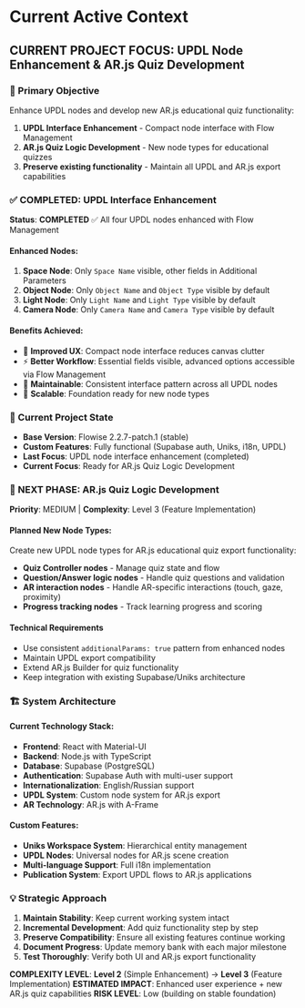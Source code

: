 # Current Active Context

## CURRENT PROJECT FOCUS: UPDL Node Enhancement & AR.js Quiz Development

### 🎯 Primary Objective

Enhance UPDL nodes and develop new AR.js educational quiz functionality:

1. **UPDL Interface Enhancement** - Compact node interface with Flow Management
2. **AR.js Quiz Logic Development** - New node types for educational quizzes
3. **Preserve existing functionality** - Maintain all UPDL and AR.js export capabilities

### ✅ COMPLETED: UPDL Interface Enhancement

**Status**: **COMPLETED** ✅ All four UPDL nodes enhanced with Flow Management

#### **Enhanced Nodes:**

1. **Space Node**: Only `Space Name` visible, other fields in Additional Parameters
2. **Object Node**: Only `Object Name` and `Object Type` visible by default
3. **Light Node**: Only `Light Name` and `Light Type` visible by default
4. **Camera Node**: Only `Camera Name` and `Camera Type` visible by default

#### **Benefits Achieved:**

-   🎯 **Improved UX**: Compact node interface reduces canvas clutter
-   ⚡ **Better Workflow**: Essential fields visible, advanced options accessible via Flow Management
-   🔧 **Maintainable**: Consistent interface pattern across all UPDL nodes
-   📱 **Scalable**: Foundation ready for new node types

### 🔄 Current Project State

-   **Base Version**: Flowise 2.2.7-patch.1 (stable)
-   **Custom Features**: Fully functional (Supabase auth, Uniks, i18n, UPDL)
-   **Last Focus**: UPDL node interface enhancement (completed)
-   **Current Focus**: Ready for AR.js Quiz Logic Development

### 🎯 NEXT PHASE: AR.js Quiz Logic Development

**Priority**: MEDIUM | **Complexity**: Level 3 (Feature Implementation)

#### **Planned New Node Types:**

Create new UPDL node types for AR.js educational quiz export functionality:

-   **Quiz Controller nodes** - Manage quiz state and flow
-   **Question/Answer logic nodes** - Handle quiz questions and validation
-   **AR interaction nodes** - Handle AR-specific interactions (touch, gaze, proximity)
-   **Progress tracking nodes** - Track learning progress and scoring

#### **Technical Requirements**

-   Use consistent `additionalParams: true` pattern from enhanced nodes
-   Maintain UPDL export compatibility
-   Extend AR.js Builder for quiz functionality
-   Keep integration with existing Supabase/Uniks architecture

### 🏗️ System Architecture

#### **Current Technology Stack:**

-   **Frontend**: React with Material-UI
-   **Backend**: Node.js with TypeScript
-   **Database**: Supabase (PostgreSQL)
-   **Authentication**: Supabase Auth with multi-user support
-   **Internationalization**: English/Russian support
-   **UPDL System**: Custom node system for AR.js export
-   **AR Technology**: AR.js with A-Frame

#### **Custom Features:**

-   **Uniks Workspace System**: Hierarchical entity management
-   **UPDL Nodes**: Universal nodes for AR.js scene creation
-   **Multi-language Support**: Full i18n implementation
-   **Publication System**: Export UPDL flows to AR.js applications

### 💡 Strategic Approach

1. **Maintain Stability**: Keep current working system intact
2. **Incremental Development**: Add quiz functionality step by step
3. **Preserve Compatibility**: Ensure all existing features continue working
4. **Document Progress**: Update memory bank with each major milestone
5. **Test Thoroughly**: Verify both UI and AR.js export functionality

**COMPLEXITY LEVEL**: **Level 2** (Simple Enhancement) → **Level 3** (Feature Implementation)
**ESTIMATED IMPACT**: Enhanced user experience + new AR.js quiz capabilities
**RISK LEVEL**: Low (building on stable foundation)
